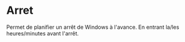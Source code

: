 # Arret
Permet de planifier un arrêt de Windows à l'avance. En entrant la/les heures/minutes avant l'arrêt. 
